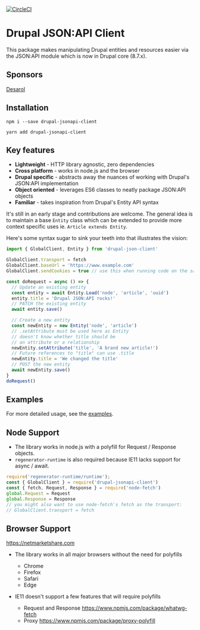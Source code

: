 [![CircleCI](https://circleci.com/gh/Auspicus/drupal-jsonapi-client/tree/master.svg?style=svg)](https://circleci.com/gh/Auspicus/drupal-jsonapi-client/tree/master)

# Drupal JSON:API Client

This package makes manipulating Drupal entities and resources easier via the JSON:API module which is now in Drupal core (8.7.x).

## Sponsors

[Desarol](https://www.desarol.com)

## Installation
```
npm i --save drupal-jsonapi-client
```

```
yarn add drupal-jsonapi-client
```

## Key features
- **Lightweight** - HTTP library agnostic, zero dependencies
- **Cross platform** - works in node.js and the browser
- **Drupal specific** - abstracts away the nuances of working with Drupal's JSON:API implementation
- **Object oriented** - leverages ES6 classes to neatly package JSON:API objects
- **Familiar** - takes inspiration from Drupal's Entity API syntax

It's still in an early stage and contributions are welcome. The general idea is to maintain a base `Entity` class which can be extended to provide more context specific uses ie. `Article extends Entity`.

Here's some syntax sugar to sink your teeth into that illustrates the vision:

```js
import { GlobalClient, Entity } from 'drupal-json-client'

GlobalClient.transport = fetch
GlobalClient.baseUrl = 'https://www.example.com'
GlobalClient.sendCookies = true // use this when running code on the same origin as Drupal

const doRequest = async () => {
  // Update an existing entity
  const entity = await Entity.Load('node', 'article', 'uuid')
  entity.title = 'Drupal JSON:API rocks!'
  // PATCH the existing entity
  await entity.save()

  // Create a new entity
  const newEntity = new Entity('node', 'article')
  // .setAttribute must be used here as Entity
  // doesn't know whether title should be
  // an attribute or a relationship
  newEntity.setAttribute('title', 'A brand new article!')
  // Future references to "title" can use .title
  newEntity.title = 'We changed the title'
  // POST the new entity
  await newEntity.save()
}
doRequest()
```

## Examples

For more detailed usage, see the [examples](https://github.com/Auspicus/drupal-jsonapi-client/tree/3.x/examples).

## Node Support

- The library works in node.js with a polyfill for Request / Response objects.
- `regenerator-runtime` is also required because IE11 lacks support for async / await.

```js
require('regenerator-runtime/runtime');
const { GlobalClient } = require('drupal-jsonapi-client')
const { fetch, Request, Response } = require('node-fetch')
global.Request = Request
global.Response = Response
// you might also want to use node-fetch's fetch as the transport:
// GlobalClient.transport = fetch
```

## Browser Support

https://netmarketshare.com

- The library works in all major browsers without the need for polyfills
  - Chrome
  - Firefox
  - Safari
  - Edge

- IE11 doesn't support a few features that will require polyfills
  - Request and Response https://www.npmjs.com/package/whatwg-fetch
  - Proxy https://www.npmjs.com/package/proxy-polyfill
